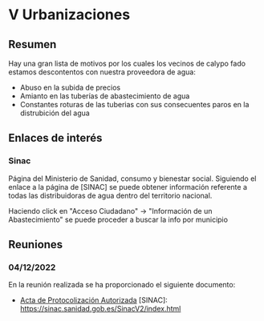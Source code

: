 # V Urbanizaciones

## Resumen
Hay una gran lista de motivos por los cuales los vecinos de calypo fado estamos descontentos con nuestra proveedora de agua:
* Abuso en la subida de precios
* Amianto en las tuberías de abastecimiento de agua
* Constantes roturas de las tuberias con sus consecuentes paros en la distrubición del agua

## Enlaces de interés
### Sinac
Página del Ministerio de Sanidad, consumo y bienestar social.
Siguiendo el enlace a la página de [SINAC] se puede obtener información referente a todas las distribuidoras de agua dentro del territorio nacional.

Haciendo click en "Acceso Ciudadano" -> "Información de un Abastecimiento" se puede proceder a buscar la info por municipio

## Reuniones
### 04/12/2022
En la reunión realizada se ha proporcionado el siguiente documento:
- [Acta de Protocolización Autorizada](https://github.com/malagacj/CalypoFado/raw/master/v_urbanizaciones/Escritura_V.pdf)
[SINAC]: https://sinac.sanidad.gob.es/SinacV2/index.html

